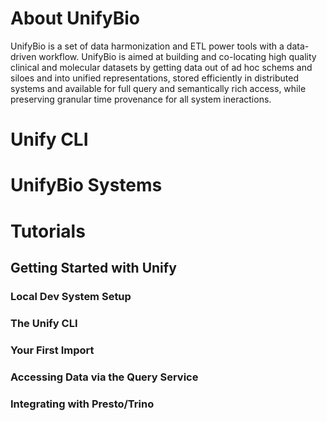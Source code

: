 # About UnifyBio

UnifyBio is a set of data harmonization and ETL power tools with a data-driven workflow.
UnifyBio is aimed at building and co-locating high quality clinical and molecular datasets
by getting data out of ad hoc schems and siloes and into unified representations, stored
efficiently in distributed systems and available for full query and semantically rich access,
while preserving granular time provenance for all system ineractions.

# Unify CLI

# UnifyBio Systems 

# Tutorials

## Getting Started with Unify

### Local Dev System Setup

### The Unify CLI

### Your First Import

### Accessing Data via the Query Service

### Integrating with Presto/Trino

